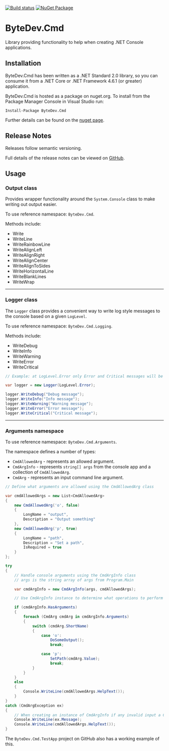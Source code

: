 ﻿[![Build status](https://ci.appveyor.com/api/projects/status/github/bytedev/ByteDev.Cmd?branch=master&svg=true)](https://ci.appveyor.com/project/bytedev/ByteDev-Cmd/branch/master)
[![NuGet Package](https://img.shields.io/nuget/v/ByteDev.Cmd.svg)](https://www.nuget.org/packages/ByteDev.Cmd)

# ByteDev.Cmd

Library providing functionality to help when creating .NET Console applications.

## Installation

ByteDev.Cmd has been written as a .NET Standard 2.0 library, so you can consume it from a .NET Core or .NET Framework 4.6.1 (or greater) application.

ByteDev.Cmd is hosted as a package on nuget.org.  To install from the Package Manager Console in Visual Studio run:

`Install-Package ByteDev.Cmd`

Further details can be found on the [nuget page](https://www.nuget.org/packages/ByteDev.Cmd/).

## Release Notes

Releases follow semantic versioning.

Full details of the release notes can be viewed on [GitHub](https://github.com/ByteDev/ByteDev.Cmd/blob/master/docs/RELEASE-NOTES.md).

## Usage

### Output class

Provides wrapper functionality around the `System.Console` class to make writing out output easier.

To use reference namespace: `ByteDev.Cmd`.

Methods include:
- Write
- WriteLine
- WriteRainbowLine
- WriteAlignLeft
- WriteAlignRight
- WriteAlignCenter
- WriteAlignToSides
- WriteHorizontalLine
- WriteBlankLines
- WriteWrap

---

### Logger class

The `Logger` class provides a convenient way to write log style messages to the console based on a given `LogLevel`.

To use reference namespace: `ByteDev.Cmd.Logging`.

Methods include:
- WriteDebug
- WriteInfo
- WriteWarning
- WriteError
- WriteCritical

```csharp
// Example: at LogLevel.Error only Error and Critical messages will be written

var logger = new Logger(LogLevel.Error);

logger.WriteDebug("Debug message");
logger.WriteInfo("Info message");
logger.WriteWarning("Warning message");
logger.WriteError("Error message");
logger.WriteCritical("Critical message");
```

---

### Arguments namespace

To use reference namespace: `ByteDev.Cmd.Arguments`.

The namespace defines a number of types:
- `CmdAllowedArg` - represents an allowed argument.
- `CmdArgInfo` - represents `string[] args` from the console app and a collection of `CmdAllowedArg`.
- `CmdArg` - represents an input command line argument.

```csharp
// Define what arguments are allowed using the CmdAllowedArg class

var cmdAllowedArgs = new List<CmdAllowedArg>
{
    new CmdAllowedArg('o', false) 
    {
        LongName = "output", 
        Description = "Output something"
    },
    new CmdAllowedArg('p', true) 
    {
        LongName = "path", 
        Description = "Set a path", 
        IsRequired = true
    }
};

try
{
    // Handle console arguments using the CmdArgInfo class
    // args is the string array of args from Program.Main

    var cmdArgInfo = new CmdArgInfo(args, cmdAllowedArgs);

    // Use CmdArgInfo instance to determine what operations to perform

    if (cmdArgInfo.HasArguments)
    {
        foreach (CmdArg cmdArg in cmdArgInfo.Arguments)
        {
            switch (cmdArg.ShortName)
            {
                case 'o':
                    DoSomeOutput();
                    break;

                case 'p':
                    SetPath(cmdArg.Value);
                    break;
            }
        }
    }
    else
    {
        Console.WriteLine(cmdAllowedArgs.HelpText());
    }
}
catch (CmdArgException ex)
{
    // When creating an instance of CmdArgInfo if any invalid input a CmdArgException will be thrown
    Console.WriteLine(ex.Message);
    Console.WriteLine(cmdAllowedArgs.HelpText());
}
```

The `ByteDev.Cmd.TestApp` project on GitHub also has a working example of this.
